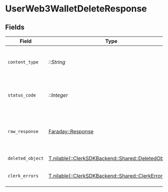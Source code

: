 # UserWeb3WalletDeleteResponse


## Fields

| Field                                                                                       | Type                                                                                        | Required                                                                                    | Description                                                                                 |
| ------------------------------------------------------------------------------------------- | ------------------------------------------------------------------------------------------- | ------------------------------------------------------------------------------------------- | ------------------------------------------------------------------------------------------- |
| `content_type`                                                                              | *::String*                                                                                  | :heavy_check_mark:                                                                          | HTTP response content type for this operation                                               |
| `status_code`                                                                               | *::Integer*                                                                                 | :heavy_check_mark:                                                                          | HTTP response status code for this operation                                                |
| `raw_response`                                                                              | [Faraday::Response](https://www.rubydoc.info/gems/faraday/Faraday/Response)                 | :heavy_check_mark:                                                                          | Raw HTTP response; suitable for custom response parsing                                     |
| `deleted_object`                                                                            | [T.nilable(::ClerkSDKBackend::Shared::DeletedObject)](../../models/shared/deletedobject.md) | :heavy_minus_sign:                                                                          | Deleted Object                                                                              |
| `clerk_errors`                                                                              | [T.nilable(::ClerkSDKBackend::Shared::ClerkErrors)](../../models/shared/clerkerrors.md)     | :heavy_minus_sign:                                                                          | Request was not successful                                                                  |
